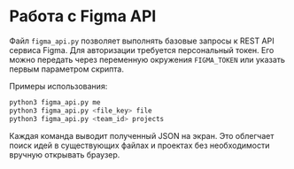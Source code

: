 # Работа с Figma API

Файл `figma_api.py` позволяет выполнять базовые запросы к REST API сервиса Figma. Для авторизации требуется персональный токен. Его можно передать через переменную окружения `FIGMA_TOKEN` или указать первым параметром скрипта.

Примеры использования:

```bash
python3 figma_api.py me
python3 figma_api.py <file_key> file
python3 figma_api.py <team_id> projects
```

Каждая команда выводит полученный JSON на экран. Это облегчает поиск идей в существующих файлах и проектах без необходимости вручную открывать браузер.
